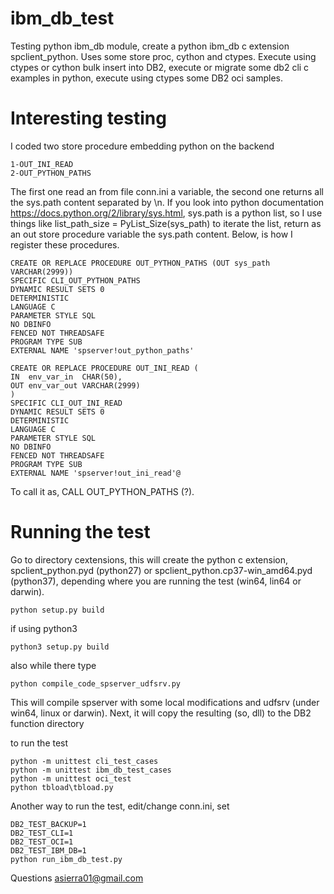 # ibm_db_test
Testing python ibm_db module, create a python ibm_db c extension spclient_python. Uses some store proc, cython and ctypes. Execute using ctypes or cython bulk insert into DB2, execute or migrate some db2 cli c examples in python, execute using ctypes some DB2 oci samples.
# Interesting testing
I coded two store procedure embedding python on the backend
```
1-OUT_INI_READ
2-OUT_PYTHON_PATHS
```
The first one read an from file conn.ini a variable, the second one returns all the sys.path content separated by \n. If you look into python documentation https://docs.python.org/2/library/sys.html, sys.path is a python list, so I use things like list_path_size = PyList_Size(sys_path) to iterate the list, return as an out store procedure variable the sys.path content. Below, is how I register these procedures.
```
CREATE OR REPLACE PROCEDURE OUT_PYTHON_PATHS (OUT sys_path VARCHAR(2999))
SPECIFIC CLI_OUT_PYTHON_PATHS
DYNAMIC RESULT SETS 0
DETERMINISTIC
LANGUAGE C 
PARAMETER STYLE SQL
NO DBINFO
FENCED NOT THREADSAFE
PROGRAM TYPE SUB
EXTERNAL NAME 'spserver!out_python_paths'

CREATE OR REPLACE PROCEDURE OUT_INI_READ (
IN  env_var_in  CHAR(50),
OUT env_var_out VARCHAR(2999)
)
SPECIFIC CLI_OUT_INI_READ
DYNAMIC RESULT SETS 0
DETERMINISTIC
LANGUAGE C 
PARAMETER STYLE SQL
NO DBINFO
FENCED NOT THREADSAFE
PROGRAM TYPE SUB
EXTERNAL NAME 'spserver!out_ini_read'@

```
To call it as, CALL OUT_PYTHON_PATHS (?).
# Running the test

Go to directory cextensions, this will create the python c extension, spclient_python.pyd (python27) or spclient_python.cp37-win_amd64.pyd (python37), depending where you are running the test (win64, lin64 or darwin).
```
python setup.py build 
```
if using python3
```
python3 setup.py build 
```
also while there type
```
python compile_code_spserver_udfsrv.py
```
This will compile spserver with some local modifications and udfsrv (under win64, linux or darwin). Next, it will copy the resulting (so, dll) to the DB2 function directory

to run the test
```
python -m unittest cli_test_cases
python -m unittest ibm_db_test_cases
python -m unittest oci_test
python tbload\tbload.py
```
Another way to run the test, edit/change conn.ini, set 
```
DB2_TEST_BACKUP=1
DB2_TEST_CLI=1
DB2_TEST_OCI=1
DB2_TEST_IBM_DB=1
python run_ibm_db_test.py
```
Questions asierra01@gmail.com
